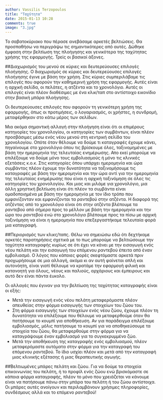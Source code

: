 ```yaml
---
author: Vassilis Terzopoulos
title: "Ταχύτητα"
date: 2015-01-13 10:28
comments: true
image: "3.jpg"
---
```


Το σαβατοκύριακο που πέρασε ανεβάσαμε αρκετές βελτιώσεις. Θα προσπαθήσω να περιγράψω τις σημαντικότερες από αυτές. Δώθηκε έμφαση στην βελτίωση της πλοήγησης και γενικότερα της ταχύτητας χρήσης της εφαρμογής. Τρείς οι βασικοί άξονες.

##Διαχωρισμός του μενού σε κύριες και δευτερεύουσες επιλογές πλοήγησης.
Ο διαχωρισμός σε κύριες και δευτερεύουσες επιλογές πλοήγησης έγινε με βάση την χρήση. Στις κύριες συμπεριλάβαμε τις επιλογές που αφορούν την καθημερινή χρήση της εφαρμογής. Αυτές είναι η αρχική σελίδα, οι πελάτες, η ατζέντα και το χρονολόγιο. Αυτές οι επιλογές είναι πλέον διαθέσιμες με ένα κλικ/ταπ στο αντίστοιχο εικονίδιο στην βασική μπάρα πλοήγησης.

Οι δευτερεύουσες επιλογές που αφορούν τη γενικότερη χρήση της εφαρμογής, όπως  οι προτιμήσεις, ο λογαριασμός, οι χρήστες, η συνδρομή, μεταφέρθηκαν στο κάτω μέρος των σελίδων.

Μια ακόμα σημαντική αλλαγή στην πλοήγηση είναι ότι οι επιμέρους κατηγορίες του χρονολογίου, οι κατηγορίες των συμβάντων, είναι πλέον προσβάσιμες μέσω ενός νέου μενού στη κεντρική σελίδα του χρονολογίου. Οπότε όταν θέλουμε να δούμε τι καταγραφές έχουμε κάνει, πηγαίνουμε στο χρονολόγιο όπου τις βρίσκουμε όλες, ταξινομημένες με βάση την ημερομηνία της τελευταίας ενημέρωσης. Απο εκεί μπορούμε να επιλέξουμε να δούμε μόνο τους εμβολιασμούς ή μόνο τις κλινικές εξετάσεις κ.ο.κ. Στις κατηγορίες όπου υπάρχει ημερομηνία και ώρα συμβάντος πλέον έχουμε την δυνατότητα να ταξινομήσουμε τις καταγραφές με βάση την ημερομηνία και την ώρα αντί για την ημερομηνία της τελευταίας ενημέρωσης που είναι η αρχική ταξινόμηση σε όλες τις κατηγορίες του χρονολογίου. Και μιας και μιλάμε για χρονολόγιο, μια άλλη χρηστική βελτίωση είναι ότι πλέον τα συμβάντα είναι ομαδοποιημένα με βάση την ημερομηνία με τον ίδιο τρόπο που εμφανίζονταν και εμφανίζονται τα ραντεβού στην ατζέντα. Η διαφορά της ατζέντας από το χρονολόγιο είναι ότι στην ατζέντα βλέπουμε τα ραντεβού από σήμερα προς το μέλλον με βάση την ημερομηνία και την ώρα του ραντεβού ενώ στο χρονολόγιο βλέπουμε προς τα πίσω με αρχική ταξινόμηση να είναι η ημερομηνία που επεξεργαστήκαμε τελευταία φορά μια καταγραφή.


##Περιορισμός των κλικς/ταπς.
Θέλω να σημειώσω εδώ ότι δεχτήκαμε αρκετές παρατηρήσεις σχετικά με το πως μπορούμε να βελτιώσουμε την ταχύτητα καταγραφής κυρίως σε ότι έχει να κάνει με την εισαγωγή ενός νέου πελάτη και την εισαγωγή του επόμενου ραντεβού έπειτα από έναν εμβολιασμό. Ο λόγος που κάποιες φορές σκεφτόμαστε αρκετά πριν προχωρήσουμε σε μια αλλαγή, ακόμα κι αν αυτή φαίνεται απλή και αυτονόητη, είναι γιατί θέλουμε να κρατάμε την εφαρμογή φιλική και κατανοητή για όλους, νέους και παλιούς, αρχάριους και έμπειρους και αυτό δεν είναι πάντα έυκολο.

Οι αλλαγές που έγιναν για την βελτίωση της ταχύτητας καταγραφής είναι οι εξής:

- Μετά την εισαγωγή ενός νέου πελάτη μεταφερόμαστε πλέον απευθείας στην φόρμα εισαγωγής των στοιχείων του ζώου του.
- Στη φόρμα εισαγωγής των στοιχείων ενός νέου ζώου, έχουμε πλέον τη δυνατότητα να επιλέξουμε που θέλουμε να μεταφερθούμε όταν θα πατήσουμε το κουμπί για αποθήκευση. Αν για παράδειγμα επιλέξουμε εμβολιασμός, μόλις πατήσουμε το κουμπί για να αποθηκεύσουμε τα στοιχεία του ζώου, θα μεταφερθούμε στην φόρμα για να καταγράψουμε έναν εμβολιασμό για το συγκεκρυμμένο ζώο.
- Μετά την αποθήκευση της καταγραφής ενός εμβολιασμού, πλέον μεταφερόμαστε αυτόματα στην φόρμα για την καταγραφή του επόμενου ραντεβού. Το ίδιο υσχίει πλέον και μετά από την καταγραφή μιας κλινικής εξέτασης ή μιας θεραπευτικής αγωγής.


##Βελτιωμένες μπάρες πελάτη και ζώου.
Για να δούμε τα στοιχεία επικοινωνίας του πελάτη, ή το προφίλ ενός ζώου ενώ βρισκόμαστε σε κάποια φόρμα καταγραφής, πλέον το μόνο που χρειάζεται να κάνουμε είναι να πατήσουμε πάνω στην μπάρα του πελάτη ή του ζώου αντίστοιχα. Οι μπάρες αυτές ανοίγουν και περιλαμβάνουν χρήσιμες πληροφορίες, συνδέσμους αλλά και το επόμενο ραντεβού!
